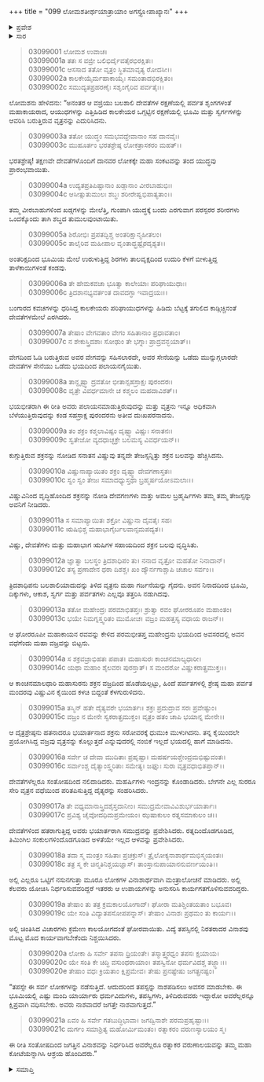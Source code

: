 +++
title = "099 ಲೋಮಶತೀರ್ಥಯಾತ್ರಾಯಾಂ ಅಗಸ್ತ್ಯೋಪಾಖ್ಯಾನಃ"
+++

<details><summary>ಪ್ರವೇಶ</summary>


।।   ಓಂ ಓಂ ನಮೋ ನಾರಾಯಣಾಯ।।   ಶ್ರೀ ವೇದವ್ಯಾಸಾಯ ನಮಃ ।।

ಶ್ರೀ ಕೃಷ್ಣದ್ವೈಪಾಯನ ವೇದವ್ಯಾಸ ವಿರಚಿತ  

**ಶ್ರೀ ಮಹಾಭಾರತ**

**ಆರಣ್ಯಕ ಪರ್ವ**

**ತೀರ್ಥಯಾತ್ರಾ ಪರ್ವ**

**ಅಧ್ಯಾಯ 99**

</details>


<details><summary>ಸಾರ</summary>

ವೃತ್ರಾಸುರವಧೆ (1-15). ಸೋತ ಕಾಲೇಯರು ಸಮುದ್ರದಲ್ಲಿ ಅಡಗಿಕೊಂಡಿದುದು (16-21).

</details>


> 03099001 ಲೋಮಶ ಉವಾಚ।  
03099001a ತತಃ ಸ ವಜ್ರೀ ಬಲಿಭಿರ್ದೈವತೈರಭಿರಕ್ಷಿತಃ।  
03099001c ಆಸಸಾದ ತತೋ ವೃತ್ರಂ ಸ್ಥಿತಮಾವೃತ್ಯ ರೋದಸೀ।।  
03099002a ಕಾಲಕೇಯೈರ್ಮಹಾಕಾಯೈಃ ಸಮಂತಾದಭಿರಕ್ಷಿತಂ।  
03099002c ಸಮುದ್ಯತಪ್ರಹರಣೈಃ ಸಶೃಂಗೈರಿವ ಪರ್ವತೈಃ।।

ಲೋಮಶನು ಹೇಳಿದನು: “ಅನಂತರ ಆ ವಜ್ರಿಯು ಬಲಶಾಲಿ ದೇವತೆಗಳ ರಕ್ಷಣೆಯಲ್ಲಿ ಪರ್ವತ ಶೃಂಗಗಳಂತೆ ಮಹಾಕಾಯರಾದ, ಆಯುಧಗಳನ್ನು ಎತ್ತಿಹಿಡಿದ ಕಾಲಕೇಯರ ಒಗ್ಗಟ್ಟಿನ ರಕ್ಷಣೆಯಲ್ಲಿ ಭೂಮಿ ಮತ್ತು ಸ್ವರ್ಗಗಳನ್ನು ಆವರಿಸಿ ಬರುತ್ತಿರುವ ವೃತ್ರನನ್ನು ಎದುರಿಸಿದನು.

> 03099003a ತತೋ ಯುದ್ಧಂ ಸಮಭವದ್ದೇವಾನಾಂ ಸಹ ದಾನವೈಃ।  
03099003c ಮುಹೂರ್ತಂ ಭರತಶ್ರೇಷ್ಠ ಲೋಕತ್ರಾಸಕರಂ ಮಹತ್।।

ಭರತಶ್ರೇಷ್ಠ! ತಕ್ಷಣವೇ ದೇವತೆಗಳೊಂದಿಗೆ ದಾನವರ ಲೋಕಕ್ಕೇ ಮಹಾ ಸಂಕಟವನ್ನು ತಂದ ಯುದ್ಧವು ಪ್ರಾರಂಭವಾಯಿತು.

> 03099004a ಉದ್ಯತಪ್ರತಿಪಿಷ್ಟಾನಾಂ ಖಡ್ಗಾನಾಂ ವೀರಬಾಹುಭಿಃ।  
03099004c ಆಸೀತ್ಸುತುಮುಲಃ ಶಬ್ಧಃ ಶರೀರೇಷ್ವಭಿಪಾತ್ಯತಾಂ।।

ತಮ್ಮ ವೀರಬಾಹುಗಳಿಂದ ಖಡ್ಗಗಳನ್ನು ಮೇಲೆತ್ತಿ, ಗುಂಪಾಗಿ ಯುದ್ಧಕ್ಕೆ ಬಂದು ಎರಗುವಾಗ ಪರಸ್ಪರರ ಶರೀರಗಳು ಒಂದಕ್ಕೊಂದು ತಾಗಿ ಶಬ್ಧದ ತುಮುಲವುಂಟಾಯಿತು.

> 03099005a ಶಿರೋಭಿಃ ಪ್ರಪತದ್ಭಿಶ್ಚ ಅಂತರಿಕ್ಷಾನ್ಮಹೀತಲಂ।  
03099005c ತಾಲೈರಿವ ಮಹೀಪಾಲ ವೃಂತಾದ್ಭ್ರಷ್ಟೈರದೃಶ್ಯತ।।

ಅಂತರಿಕ್ಷದಿಂದ ಭೂಮಿಯ ಮೇಲೆ ಉರುಳುತ್ತಿದ್ದ ಶಿರಗಳು ತಾಲವೃಕ್ಷದಿಂದ ಉದುರಿ ಕೆಳಗೆ ಬೀಳುತ್ತಿದ್ದ ತಾಳೆಕಾಯಿಗಳಂತೆ ಕಂಡವು.

> 03099006a ತೇ ಹೇಮಕವಚಾ ಭೂತ್ವಾ ಕಾಲೇಯಾಃ ಪರಿಘಾಯುಧಾಃ।  
03099006c ತ್ರಿದಶಾನಭ್ಯವರ್ತಂತ ದಾವದಗ್ಧಾ ಇವಾದ್ರಯಃ।।

ಬಂಗಾರದ ಕವಚಗಳನ್ನು ಧರಿಸಿದ್ದ ಕಾಲಕೇಯರು ಪರಿಘಾಯುಧಗಳನ್ನು ಹಿಡಿದು ಬೆಟ್ಟಕ್ಕೆ ತಗುಲಿದ ಕಾಡ್ಗಿಚ್ಚಿನಂತೆ ದೇವತೆಗಳಮೇಲೆ ಎರಗಿದರು.

> 03099007a ತೇಷಾಂ ವೇಗವತಾಂ ವೇಗಂ ಸಹಿತಾನಾಂ ಪ್ರಧಾವತಾಂ।  
03099007c ನ ಶೇಕುಸ್ತ್ರಿದಶಾಃ ಸೋಢುಂ ತೇ ಭಗ್ನಾಃ ಪ್ರಾದ್ರವನ್ಭಯಾತ್।।

ವೇಗದಿಂದ ಓಡಿ ಬರುತ್ತಿರುವ ಅವರ ವೇಗವನ್ನು ಸಹಿಸಲಾರದೇ, ಅವರ ಸೇನೆಯನ್ನು ಒಡೆದು ಮುನ್ನುಗ್ಗಲಾರದೇ ದೇವತೆಗಳ ಸೇನೆಯು ಒಡೆದು ಭಯದಿಂದ ಪಲಾಯನಗೈಯಿತು.

> 03099008a ತಾನ್ದೃಷ್ಟ್ವಾ ದ್ರವತೋ ಭೀತಾನ್ಸಹಸ್ರಾಕ್ಷಃ ಪುರಂದರಃ।  
03099008c ವೃತ್ರೇ ವಿವರ್ಧಮಾನೇ ಚ ಕಶ್ಮಲಂ ಮಹದಾವಿಶತ್।।

ಭಯಭೀತರಾಗಿ ಈ ರೀತಿ ಅವರು ಪಲಾಯನಮಾಡುತ್ತಿರುವುದನ್ನು ಮತ್ತು ವೃತ್ರನು ಇನ್ನೂ ಅಧಿಕವಾಗಿ ಬೆಳೆಯುತ್ತಿರುವುದನ್ನು ಕಂಡ ಸಹಸ್ರಾಕ್ಷ ಪುರಂದರನು ಅತೀವ ದುಃಖಪರನಾದನು.

> 03099009a ತಂ ಶಕ್ರಂ ಕಶ್ಮಲಾವಿಷ್ಟಂ ದೃಷ್ಟ್ವಾ ವಿಷ್ಣುಃ ಸನಾತನಃ।  
03099009c ಸ್ವತೇಜೋ ವ್ಯದಧಾಚ್ಛಕ್ರೇ ಬಲಮಸ್ಯ ವಿವರ್ಧಯನ್।।

ಕುಗ್ಗುತ್ತಿರುವ ಶಕ್ರನನ್ನು ನೋಡಿದ ಸನಾತನ ವಿಷ್ಣುವು ತನ್ನದೇ ತೇಜಸ್ಸನ್ನಿತ್ತು ಶಕ್ರನ ಬಲವನ್ನು ಹೆಚ್ಚಿಸಿದನು.

> 03099010a ವಿಷ್ಣುನಾಪ್ಯಾಯಿತಂ ಶಕ್ರಂ ದೃಷ್ಟ್ವಾ ದೇವಗಣಾಸ್ತತಃ।  
03099010c ಸ್ವಂ ಸ್ವಂ ತೇಜಃ ಸಮಾದಧ್ಯುಸ್ತಥಾ ಬ್ರಹ್ಮರ್ಷಯೋಽಮಲಾಃ।।

ವಿಷ್ಣುವಿನಿಂದ ವೃದ್ಧಿಹೊಂದಿದ ಶಕ್ರನನ್ನು ನೋಡಿ ದೇವಗಣಗಳು ಮತ್ತು ಅಮಲ ಬ್ರಹ್ಮರ್ಷಿಗಳು ತಮ್ಮ ತಮ್ಮ ತೇಜಸ್ಸನ್ನು ಅವನಿಗೆ ನೀಡಿದರು.

> 03099011a ಸ ಸಮಾಪ್ಯಾಯಿತಃ ಶಕ್ರೋ ವಿಷ್ಣುನಾ ದೈವತೈಃ ಸಹ।  
03099011c ಋಷಿಭಿಶ್ಚ ಮಹಾಭಾಗೈರ್ಬಲವಾನ್ಸಮಪದ್ಯತ।।

ವಿಷ್ಣು, ದೇವತೆಗಳು ಮತ್ತು ಮಹಾಭಾಗ ಋಷಿಗಳ ಸಹಾಯದಿಂದ ಶಕ್ರನ ಬಲವು ವೃದ್ಧಿಸಿತು.

> 03099012a ಜ್ಞಾತ್ವಾ ಬಲಸ್ಥಂ ತ್ರಿದಶಾಧಿಪಂ ತು।
	ನನಾದ ವೃತ್ರೋ ಮಹತೋ ನಿನಾದಾನ್।   
> 03099012c ತಸ್ಯ ಪ್ರಣಾದೇನ ಧರಾ ದಿಶಶ್ಚ।
	ಖಂ ದ್ಯೌರ್ನಗಾಶ್ಚಾಪಿ ಚಚಾಲ ಸರ್ವಂ।।  

ತ್ರಿದಶಾಧಿಪನು ಬಲಶಾಲಿಯಾದುದನ್ನು ತಿಳಿದ ವೃತ್ರನು ಮಹಾ ಗರ್ಜನೆಯನ್ನು ಗೈದನು. ಅವನ ನಿನಾದದಿಂದ ಭೂಮಿ, ದಿಕ್ಕುಗಳು, ಆಕಾಶ, ಸ್ವರ್ಗ ಮತ್ತು ಪರ್ವತಗಳು ಎಲ್ಲವೂ ತತ್ತರಿಸಿ ನಡುಗಿದವು.

> 03099013a ತತೋ ಮಹೇಂದ್ರಃ ಪರಮಾಭಿತಪ್ತಃ।
	ಶ್ರುತ್ವಾ ರವಂ ಘೋರರೂಪಂ ಮಹಾಂತಂ।  
> 03099013c ಭಯೇ ನಿಮಗ್ನಸ್ತ್ವರಿತಂ ಮುಮೋಚ।
	ವಜ್ರಂ ಮಹತ್ತಸ್ಯ ವಧಾಯ ರಾಜನ್।।  

ಆ ಘೋರರೂಪೀ ಮಹಾಕಾಯನ ರವವನ್ನು ಕೇಳಿದ ಪರಮಭೀತಪ್ತ ಮಹೇಂದ್ರನು ಭಯದಿಂದ ಅವಸರದಲ್ಲಿ ಅವನ ವಧೆಗೆಂದು ಮಹಾ ವಜ್ರವನ್ನು ಬಿಟ್ಟನು.

> 03099014a ಸ ಶಕ್ರವಜ್ರಾಭಿಹತಃ ಪಪಾತ।
	ಮಹಾಸುರಃ ಕಾಂಚನಮಾಲ್ಯಧಾರೀ।  
> 03099014c ಯಥಾ ಮಹಾಂ ಶೈಲವರಃ ಪುರಸ್ತಾತ್।
	ಸ ಮಂದರೋ ವಿಷ್ಣುಕರಾತ್ಪ್ರಮುಕ್ತಃ।।  

ಆ ಕಾಂಚನಮಾಲಧಾರಿ ಮಹಾಸುರನು ಶಕ್ರನ ವಜ್ರದಿಂದ ಹೊಡೆಯಲ್ಪಟ್ಟು, ಹಿಂದೆ ಪರ್ವತಗಳಲ್ಲಿ ಶ್ರೇಷ್ಠ ಮಹಾ ಪರ್ವತ ಮಂದರವು ವಿಷ್ಣುವಿನ ಕೈಯಿಂದ ಕಳಚಿ ಬಿದ್ದಂತೆ ಕೆಳಗುರುಳಿದನು.

> 03099015a ತಸ್ಮಿನ್ ಹತೇ ದೈತ್ಯವರೇ ಭಯಾರ್ತಃ।
	ಶಕ್ರಃ ಪ್ರದುದ್ರಾವ ಸರಃ ಪ್ರವೇಷ್ಟುಂ।  
> 03099015c ವಜ್ರಂ ನ ಮೇನೇ ಸ್ವಕರಾತ್ಪ್ರಮುಕ್ತಂ।
	ವೃತ್ರಂ ಹತಂ ಚಾಪಿ ಭಯಾನ್ನ ಮೇನೇ।।  

ಆ ದೈತ್ರಶ್ರೇಷ್ಠನು ಹತನಾದರೂ ಭಯಾರ್ತನಾದ ಶಕ್ರನು ಸರೋವರಕ್ಕೆ ಧುಮುಕಿ ಮುಳುಗಿದನು. ತನ್ನ ಕೈಯಿಂದಲೇ ಪ್ರಯೋಗಿಸಿದ್ದ ವಜ್ರವು ವೃತ್ರನನ್ನು ಕೊಲ್ಲುತ್ತದೆ ಎನ್ನುವುದರಲ್ಲಿ ನಂಬಿಕೆ ಇಲ್ಲದೆ ಭಯದಲ್ಲಿ ಹಾಗೆ ಮಾಡಿದನು.

> 03099016a ಸರ್ವೇ ಚ ದೇವಾ ಮುದಿತಾಃ ಪ್ರಹೃಷ್ಟಾ।
	ಮಹರ್ಷಯಶ್ಚೇಂದ್ರಮಭಿಷ್ಟುವಂತಃ।  
> 03099016c ಸರ್ವಾಂಶ್ಚ ದೈತ್ಯಾಂಸ್ತ್ವರಿತಾಃ ಸಮೇತ್ಯ।
	ಜಘ್ನುಃ ಸುರಾ ವೃತ್ರವಧಾಭಿತಪ್ತಾನ್।।  

ದೇವತೆಗಳೆಲ್ಲರೂ ಸಂತೋಷದಿಂದ ನಲಿದಾಡಿದರು. ಮಹರ್ಷಿಗಳು ಇಂದ್ರನನ್ನು ಕೊಂಡಾಡಿದರು. ಬೇಗನೇ ಎಲ್ಲ ಸುರರೂ ಸೇರಿ ವೃತ್ರನ ವಧೆಯಿಂದ ಪರಿತಪಿಸುತ್ತಿದ್ದ ದೈತ್ಯರನ್ನು ಸಂಹರಿಸಿದರು.

> 03099017a ತೇ ವಧ್ಯಮಾನಾಸ್ತ್ರಿದಶೈಸ್ತದಾನೀಂ।
	ಸಮುದ್ರಮೇವಾವಿವಿಶುರ್ಭಯಾರ್ತಾಃ।   
> 03099017c ಪ್ರವಿಶ್ಯ ಚೈವೋದಧಿಮಪ್ರಮೇಯಂ।
	ಝಷಾಕುಲಂ ರತ್ನಸಮಾಕುಲಂ ಚ।।  

ದೇವತೆಗಳಿಂದ ಹತರಾಗುತ್ತಿದ್ದ ಅವರು ಭಯಾರ್ತರಾಗಿ ಸಮುದ್ರವನ್ನು ಪ್ರವೇಶಿಸಿದರು. ರತ್ನದಿಂದೊಡಗೂಡಿದ, ತಿಮಿಂಗಿಲ ಸಂಕುಲಗಳಿಂದೊಡಗೂಡಿದ ಅಳತೆಯೇ ಇಲ್ಲದ ಆಳವನ್ನು ಪ್ರವೇಶಿಸಿದರು.

> 03099018a ತದಾ ಸ್ಮ ಮಂತ್ರಂ ಸಹಿತಾಃ ಪ್ರಚಕ್ರುಸ್।
	ತ್ರೈಲೋಕ್ಯನಾಶಾರ್ಥಮಭಿಸ್ಮಯಂತಃ।  
> 03099018c ತತ್ರ ಸ್ಮ ಕೇ ಚಿನ್ಮತಿನಿಶ್ಚಯಜ್ಞಾಸ್।
	ತಾಂಸ್ತಾನುಪಾಯಾನನುವರ್ಣಯಂತಿ।।  

ಅಲ್ಲಿ ಎಲ್ಲರೂ ಒಟ್ಟಿಗೆ ನಸುನಗುತ್ತಾ ಮೂರೂ ಲೋಕಗಳ ವಿನಾಶಾರ್ಥವಾಗಿ ಮಂತ್ರಾಲೋಚನೆ ಮಾಡಿದರು. ಅಲ್ಲಿ ಕೆಲವರು ಯೋಚಿಸಿ ನಿರ್ಧರಿಸುವವರಿದ್ದರೆ ಇತರರು ಆ ಉಪಾಯಗಳನ್ನು ಅನುಸರಿಸಿ ಕಾರ್ಯಗತಗೊಳಿಸುವವರಿದ್ದರು.

> 03099019a ತೇಷಾಂ ತು ತತ್ರ ಕ್ರಮಕಾಲಯೋಗಾದ್।
	ಘೋರಾ ಮತಿಶ್ಚಿಂತಯತಾಂ ಬಭೂವ।  
> 03099019c ಯೇ ಸಂತಿ ವಿದ್ಯಾತಪಸೋಪಪನ್ನಾಸ್।
	ತೇಷಾಂ ವಿನಾಶಃ ಪ್ರಥಮಂ ತು ಕಾರ್ಯಃ।।  

ಅಲ್ಲಿ ಚಿಂತಿಸಿದ ವಿಚಾರಗಳು ಕ್ರಮೇಣ ಕಾಲಯೋಗದಂತೆ ಘೋರವಾಯಿತು. ವಿದ್ಯೆ ತಪಸ್ಸಿನಲ್ಲಿ ನಿರತರಾದರ ವಿನಾಶವು ಮೊಟ್ಟ ಮೊದ  ಕಾರ್ಯವಾಗಬೇಕೆಂದು ನಿಶ್ಚಯಿಸಿದರು.

> 03099020a ಲೋಕಾ ಹಿ ಸರ್ವೇ ತಪಸಾ ಧ್ರಿಯಂತೇ।
	ತಸ್ಮಾತ್ತ್ವರಧ್ವಂ ತಪಸಃ ಕ್ಷಯಾಯ।  
> 03099020c ಯೇ ಸಂತಿ ಕೇ ಚಿದ್ಧಿ ವಸುಂಧರಾಯಾಂ।
	ತಪಸ್ವಿನೋ ಧರ್ಮವಿದಶ್ಚ ತಜ್ಜ್ಞಾಃ।।  
> 03099020e ತೇಷಾಂ ವಧಃ ಕ್ರಿಯತಾಂ ಕ್ಷಿಪ್ರಮೇವ।
	ತೇಷು ಪ್ರನಷ್ಟೇಷು ಜಗತ್ಪ್ರನಷ್ಟಂ।  

“ತಪಸ್ಸೇ ಈ ಸರ್ವ ಲೋಕಗಳನ್ನು ನಡೆಸುತ್ತಿದೆ. ಆದುದರಿಂದ ತಪಸ್ಸನ್ನು ನಾಶಪಡಿಸಲು ಅವಸರ ಮಾಡಬೇಕು. ಈ ಭೂಮಿಯಲ್ಲಿ ಎಷ್ಟು ಮಂದಿ ಯಾರ್ಯಾರು ಧರ್ಮವಿದುಗಳು, ತಪಸ್ವಿಗಳು, ತಿಳಿದಿರುವವರು ಇದ್ದಾರೋ ಅವರೆಲ್ಲರನ್ನೂ ಕ್ಷಿಪ್ರವಾಗಿ ವಧಿಸಬೇಕು. ಅವರು ನಾಶವಾದರೆ ಜಗತ್ತೇ ನಾಶವಾಗುತ್ತದೆ.”

> 03099021a ಏವಂ ಹಿ ಸರ್ವೇ ಗತಬುದ್ಧಿಭಾವಾ।
	ಜಗದ್ವಿನಾಶೇ ಪರಮಪ್ರಹೃಷ್ಟಾಃ।।   
> 03099021c ದುರ್ಗಂ ಸಮಾಶ್ರಿತ್ಯ ಮಹೋರ್ಮಿಮಂತಂ।
	ರತ್ನಾಕರಂ ವರುಣಸ್ಯಾಲಯಂ ಸ್ಮ।  

ಈ ರೀತಿ ಸಂತೋಷದಿಂದ ಜಗತ್ತಿನ ವಿನಾಶವನ್ನು ನಿರ್ಧರಿಸಿದ ಅವರೆಲ್ಲರೂ ರತ್ನಾಕರ ವರುಣಾಲಯವನ್ನು ತಮ್ಮ ಮಹಾ ಕೋಟೆಯನ್ನಾಗಿಸಿ ಆಶ್ರಯ ಹೊಂದಿದರು.”

<details><summary>ಸಮಾಪ್ತಿ</summary>

ಇತಿ ಶ್ರೀ ಮಹಾಭಾರತೇ ಆರಣ್ಯಕಪರ್ವಣಿ ತೀರ್ಥಯಾತ್ರಾಪರ್ವಣಿ ಲೋಮಶತೀರ್ಥಯಾತ್ರಾಯಾಂ ಅಗಸ್ತ್ಯೋಪಾಖ್ಯಾನೇ ಏಕೋನಶತತಮೋಽಧ್ಯಾಯಃ।  
ಇದು ಮಹಾಭಾರತದ ಆರಣ್ಯಕಪರ್ವದಲ್ಲಿ ತೀರ್ಥಯಾತ್ರಾಪರ್ವದಲ್ಲಿ ಲೋಮಶತೀರ್ಥಯಾತ್ರೆಯಲ್ಲಿ ಅಗಸ್ತ್ಯೋಪಾಖ್ಯಾನದಲ್ಲಿ ತೊಂಭತ್ತೊಂಭತ್ತನೆಯ ಅಧ್ಯಾಯವು.



</details>
